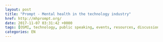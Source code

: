 ```yaml
---
layout: post
title: "Prompt - Mental health in the technology industry"
href: http://mhprompt.org/
date: 2017-11-07 03:31:42 +0000
tags: [OSMI, technology, public speaking, events, resources, discussion, GitHub]
categories: EN
---
```

